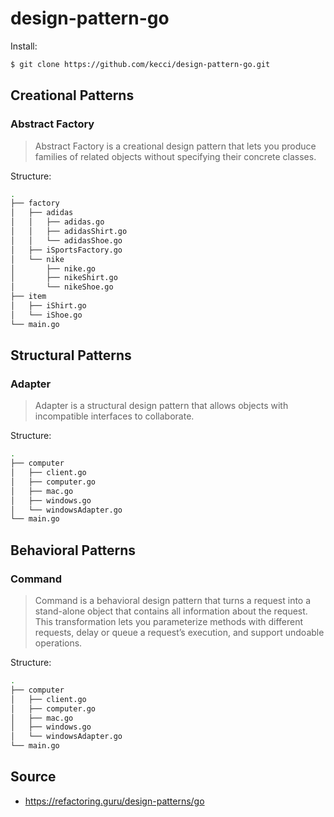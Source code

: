 # design-pattern-go

Install:
```sh
$ git clone https://github.com/kecci/design-pattern-go.git
```

## Creational Patterns
### Abstract Factory

> Abstract Factory is a creational design pattern that lets you produce families of related objects without specifying their concrete classes.

Structure:
```sh
.
├── factory
│   ├── adidas
│   │   ├── adidas.go
│   │   ├── adidasShirt.go
│   │   └── adidasShoe.go
│   ├── iSportsFactory.go
│   └── nike
│       ├── nike.go
│       ├── nikeShirt.go
│       └── nikeShoe.go
├── item
│   ├── iShirt.go
│   └── iShoe.go
└── main.go
```

## Structural Patterns
### Adapter

> Adapter is a structural design pattern that allows objects with incompatible interfaces to collaborate.

Structure:
```sh
.
├── computer
│   ├── client.go
│   ├── computer.go
│   ├── mac.go
│   ├── windows.go
│   └── windowsAdapter.go
└── main.go
```

## Behavioral Patterns
### Command

> Command is a behavioral design pattern that turns a request into a stand-alone object that contains all information about the request. This transformation lets you parameterize methods with different requests, delay or queue a request’s execution, and support undoable operations.

Structure:
```sh
.
├── computer
│   ├── client.go
│   ├── computer.go
│   ├── mac.go
│   ├── windows.go
│   └── windowsAdapter.go
└── main.go
```

## Source
- https://refactoring.guru/design-patterns/go